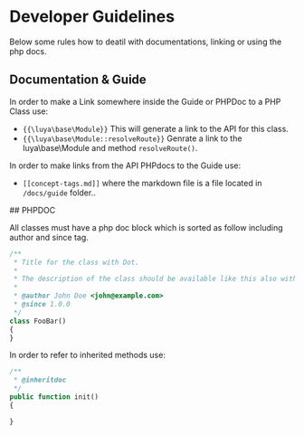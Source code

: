 # Developer Guidelines

Below some rules how to deatil with documentations, linking or using the php docs.

## Documentation & Guide

In order to make a Link somewhere inside the Guide or PHPDoc to a PHP Class use:

+ `{{\luya\base\Module}}` This will generate a link to the API for this class.
+ `{{\luya\base\Module::resolveRoute}}` Genrate a link to the luya\base\Module and method `resolveRoute()`.

In order to make links from the API PHPdocs to the Guide use:

+ `[[concept-tags.md]]` where the markdown file is a file located in `/docs/guide` folder..

## PHPDOC

All classes must have a php doc block which is sorted as follow including author and since tag.

```php
/**
 * Title for the class with Dot.
 *
 * The description of the class should be available like this also with a dot at the end.
 *
 * @author John Doe <john@example.com>
 * @since 1.0.0 
 */
class FooBar()
{
}
```
 
In order to refer to inherited methods use:

```php
/**
 * @inheritdoc
 */
public function init()
{

}
```
